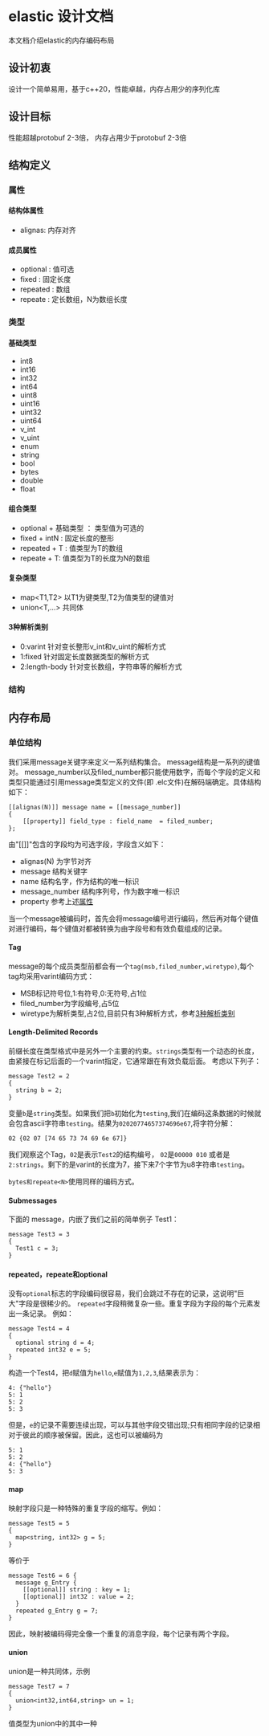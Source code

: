 # elastic 设计文档
本文档介绍elastic的内存编码布局

## 设计初衷
设计一个简单易用，基于c++20，性能卓越，内存占用少的序列化库

## 设计目标
性能超越protobuf 2-3倍， 内存占用少于protobuf 2-3倍

## 结构定义
### 属性
#### 结构体属性
+ alignas: 内存对齐
#### 成员属性
+ optional : 值可选
+ fixed : 固定长度
+ repeated : 数组
+ repeate<N> : 定长数组，N为数组长度

### 类型
#### 基础类型
+ int8
+ int16
+ int32
+ int64
+ uint8
+ uint16
+ uint32
+ uint64
+ v_int
+ v_uint
+ enum
+ string
+ bool
+ bytes
+ double
+ float

#### 组合类型
+ optional + 基础类型 ： 类型值为可选的
+ fixed + intN : 固定长度的整形
+ repeated + T : 值类型为T的数组
+ repeate<N> + T: 值类型为T的长度为N的数组

#### 复杂类型
+ map<T1,T2> 以T1为键类型,T2为值类型的键值对
+ union<T,...> 共同体

#### 3种解析类别
+ 0:varint 针对变长整形v_int和v_uint的解析方式
+ 1:fixed 针对固定长度数据类型的解析方式
+ 2:length-body 针对变长数组，字符串等的解析方式

### 结构



## 内存布局
### 单位结构
我们采用message关键字来定义一系列结构集合。 message结构是一系列的键值对。 message_number以及filed_number都只能使用数字，而每个字段的定义和类型只能通过引用message类型定义的文件(即 .elc文件)在解码端确定。具体结构如下：

```
[[alignas(N)]] message name = [[message_number]]
{
    [[property]] field_type : field_name  = filed_number;
};
```
由"[[]]"包含的字段均为可选字段，字段含义如下：
+ alignas(N) 为字节对齐
+ message 结构关键字
+ name 结构名字，作为结构的唯一标识
+ message_number 结构序列号，作为数字唯一标识
+ property 参考上述[属性](#成员属性)

当一个message被编码时，首先会将message编号进行编码，然后再对每个键值对进行编码，每个键值对都被转换为由字段号和有效负载组成的记录。

#### Tag
message的每个成员类型前都会有一个`tag(msb,filed_number,wiretype)`,每个tag均采用varint编码方式：
+ MSB标记符号位,1:有符号,0:无符号,占1位
+ filed_number为字段编号,占5位
+ wiretype为解析类型,占2位,目前只有3种解析方式，参考[3种解析类别](#3种解析类别)


#### Length-Delimited Records
前缀长度在类型格式中是另外一个主要的约束。`strings`类型有一个动态的长度，由紧接在标记后面的一个varint指定，它通常跟在有效负载后面。
考虑以下列子：
```
message Test2 = 2
{
  string b = 2;
}
```
变量`b`是`string`类型。如果我们把`b`初始化为`testing`,我们在编码这条数据的时候就会包含ascii字符串`testing`。结果为`02020774657374696e67`,将字符分解：
```
02 {02 07 [74 65 73 74 69 6e 67]}
```
我们观察这个Tag，`02`是表示`Test2`的结构编号，  `02`是`00000 010` 或者是`2:strings`。剩下的是varint的长度为7，接下来7个字节为u8字符串`testing`。

`bytes和repeate<N>`使用同样的编码方式。

#### Submessages
下面的 message，内嵌了我们之前的简单例子 Test1：
```
message Test3 = 3
{
  Test1 c = 3;
}
```


#### repeated，repeate<N>和optional
没有`optional`标志的字段编码很容易，我们会跳过不存在的记录，这说明"巨大"字段是很稀少的。
`repeated`字段稍微复杂一些。重复字段为字段的每个元素发出一条记录。 例如：
```
message Test4 = 4
{
  optional string d = 4;
  repeated int32 e = 5;
}
```
构造一个Test4，把`d`赋值为`hello`,`e`赋值为`1,2,3`,结果表示为：
```
4: {"hello"}
5: 1
5: 2
5: 3
```
但是，`e`的记录不需要连续出现，可以与其他字段交错出现;只有相同字段的记录相对于彼此的顺序被保留。因此，这也可以被编码为
```
5: 1
5: 2
4: {"hello"}
5: 3
```


#### map
映射字段只是一种特殊的重复字段的缩写。例如：
```
message Test5 = 5
{
  map<string, int32> g = 5;
}
```
等价于
```
message Test6 = 6 {
  message g_Entry {
    [[optional]] string : key = 1;
    [[optional]] int32 : value = 2;
  }
  repeated g_Entry g = 7;
}
```
因此，映射被编码得完全像一个重复的消息字段，每个记录有两个字段。


#### union
union是一种共同体，示例
```
message Test7 = 7
{
  union<int32,int64,string> un = 1;
}

```
值类型为union中的其中一种
